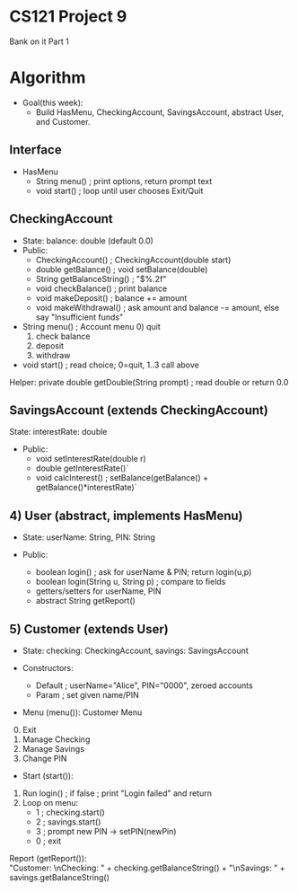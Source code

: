# CS121 Project 9
Bank on it Part 1

# Algorithm

* Goal(this week):
  * Build HasMenu, CheckingAccount, SavingsAccount, abstract User, and Customer.  

## Interface
* HasMenu
  * String menu() ; print options, return prompt text
  * void start() ; loop until user chooses Exit/Quit



## CheckingAccount
* State: balance: double (default 0.0)
* Public:
  * CheckingAccount() ; CheckingAccount(double start)
  * double getBalance() ; void setBalance(double)
  * String getBalanceString() ; "$%.2f"
  * void checkBalance() ; print balance
  * void makeDeposit() ; balance += amount
  * void makeWithdrawal() ; ask amount and balance -= amount, else say "Insufficient funds"
* String menu() ; 
  Account menu
  0) quit
  1) check balance
  2) deposit
  3) withdraw
* void start() ; read choice; 0=quit, 1..3 call above

Helper: private double getDouble(String prompt) ; read double or return 0.0

## SavingsAccount (extends CheckingAccount)
State: interestRate: double

* Public:
  * void setInterestRate(double r)
  * double getInterestRate()`
  * void calcInterest() ; setBalance(getBalance() + getBalance()*interestRate)`

## 4) User (abstract, implements HasMenu)
* State: userName: String, PIN: String

* Public:
  * boolean login() ; ask for userName & PIN; return login(u,p)
  * boolean login(String u, String p) ; compare to fields
  * getters/setters for userName, PIN
  * abstract String getReport()

## 5) Customer (extends User)
* State: checking: CheckingAccount, savings: SavingsAccount

* Constructors:
  * Default ; userName="Alice", PIN="0000", zeroed accounts
  * Param ; set given name/PIN

* Menu (menu()):
Customer Menu
0) Exit
1) Manage Checking
2) Manage Savings
3) Change PIN

* Start (start()):
1) Run login() ; if false ; print "Login failed" and return
2) Loop on menu:
   - 1 ; checking.start()
   - 2 ; savings.start()
   - 3 ; prompt new PIN → setPIN(newPin)
   - 0 ; exit

Report (getReport()):  
"Customer: <name>\nChecking: " + checking.getBalanceString() + "\nSavings: " + savings.getBalanceString()
